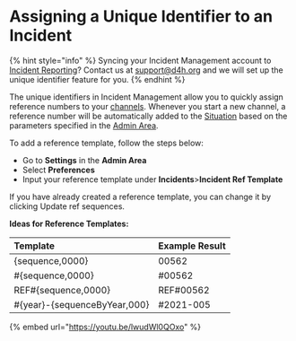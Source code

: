 # Assigning a Unique Identifier to an Incident

{% hint style="info" %}
Syncing your Incident Management account to[ Incident Reporting](../../incident-reporting/getting-started.md)? Contact us at support@d4h.org and we will set up the unique identifier feature for you. 
{% endhint %}

﻿The unique identifiers in Incident Management allow you to quickly assign reference numbers to your [channels](./). Whenever you start a new channel, a reference number will be automatically added to the [Situation](../situation/) based on the parameters specified in the [Admin Area](../admin-area/).

﻿To add a reference template, follow the steps below:

* Go to **Settings** in the **Admin Area**
* Select **Preferences**
* Input your reference template under **Incidents**&gt;**Incident Ref Template**

If you have already created a reference template, you can change it by clicking Update ref sequences.  
  
**Ideas for Reference Templates:**

| Template | Example Result |
| :--- | :--- |
| {sequence,0000} | 00562 |
| \#{sequence,0000} | \#00562 |
| REF\#{sequence,0000} | REF\#00562 |
| \#{year}-{sequenceByYear,000} | \#2021-005 |

{% embed url="https://youtu.be/lwudWl0QOxo" %}



